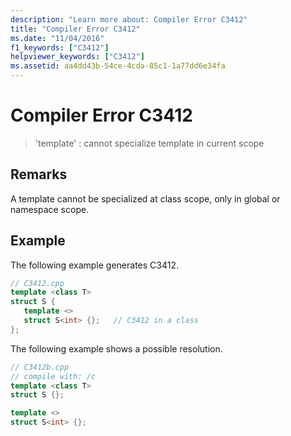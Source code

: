```yaml
---
description: "Learn more about: Compiler Error C3412"
title: "Compiler Error C3412"
ms.date: "11/04/2016"
f1_keywords: ["C3412"]
helpviewer_keywords: ["C3412"]
ms.assetid: aa4dd43b-54ce-4cda-85c1-1a77dd6e34fa
---
```

# Compiler Error C3412

> 'template' : cannot specialize template in current scope

## Remarks

A template cannot be specialized at class scope, only in global or namespace scope.

## Example

The following example generates C3412.

```cpp
// C3412.cpp
template <class T>
struct S {
   template <>
   struct S<int> {};   // C3412 in a class
};
```

The following example shows a possible resolution.

```cpp
// C3412b.cpp
// compile with: /c
template <class T>
struct S {};

template <>
struct S<int> {};
```
